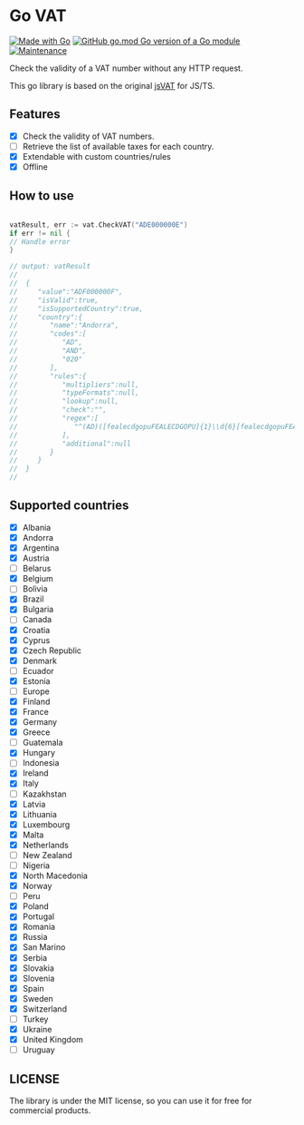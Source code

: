 # Go VAT

[![Made with Go](https://img.shields.io/badge/Made%20with-Go-1f425f.svg)](http://golang.org)
[![GitHub go.mod Go version of a Go module](https://img.shields.io/github/go-mod/go-version/gomods/athens.svg)](https:/github.com/ltns35/go-vat)
[![Maintenance](https://img.shields.io/badge/Maintained%3F-yes-green.svg)](https:/github.com/ltns35/go-vat/graphs/commit-activity)

Check the validity of a VAT number without any HTTP request.

This go library is based on the original [jsVAT](https://github.com/se-panfilov/jsvat) for JS/TS.

## Features

- [x] Check the validity of VAT numbers.
- [ ] Retrieve the list of available taxes for each country.
- [x] Extendable with custom countries/rules
- [x] Offline

## How to use

```go

vatResult, err := vat.CheckVAT("ADE000000E")
if err != nil {
// Handle error
}

// output: vatResult
//
//	{
//	   "value":"ADF000000F",
//	   "isValid":true,
//	   "isSupportedCountry":true,
//	   "country":{
//	      "name":"Andorra",
//	      "codes":[
//	         "AD",
//	         "AND",
//	         "020"
//	      ],
//	      "rules":{
//	         "multipliers":null,
//	         "typeFormats":null,
//	         "lookup":null,
//	         "check":"",
//	         "regex":[
//	            "^(AD)([fealecdgopuFEALECDGOPU]{1}\\d{6}[fealecdgopuFEALECDGOPU]{1})$"
//	         ],
//	         "additional":null
//	      }
//	   }
//	}
//

```

## Supported countries

- [x] Albania
- [x] Andorra
- [x] Argentina
- [x] Austria
- [ ] Belarus
- [x] Belgium
- [ ] Bolivia
- [x] Brazil
- [x] Bulgaria
- [ ] Canada
- [x] Croatia
- [x] Cyprus
- [x] Czech Republic
- [x] Denmark
- [ ] Ecuador
- [x] Estonia
- [ ] Europe
- [x] Finland
- [x] France
- [x] Germany
- [x] Greece
- [ ] Guatemala
- [x] Hungary
- [ ] Indonesia
- [x] Ireland
- [x] Italy
- [ ] Kazakhstan
- [x] Latvia
- [x] Lithuania
- [x] Luxembourg
- [x] Malta
- [x] Netherlands
- [ ] New Zealand
- [ ] Nigeria
- [x] North Macedonia
- [x] Norway
- [ ] Peru
- [x] Poland
- [x] Portugal
- [x] Romania
- [x] Russia
- [x] San Marino
- [x] Serbia
- [x] Slovakia
- [x] Slovenia
- [x] Spain
- [x] Sweden
- [x] Switzerland
- [ ] Turkey
- [x] Ukraine
- [x] United Kingdom
- [ ] Uruguay

## LICENSE

The library is under the MIT license, so you can use it for free for commercial products.
